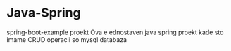 # Java-Spring
spring-boot-example proekt
Ova e ednostaven java spring proekt kade sto imame CRUD operacii so mysql databaza
